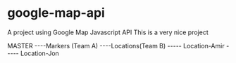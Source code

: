 # google-map-api
A project using Google Map Javascript API
This is a very nice project

MASTER
	----Markers (Team A)
	----Locations(Team B)
		----- Location-Amir
		----- Location-Jon